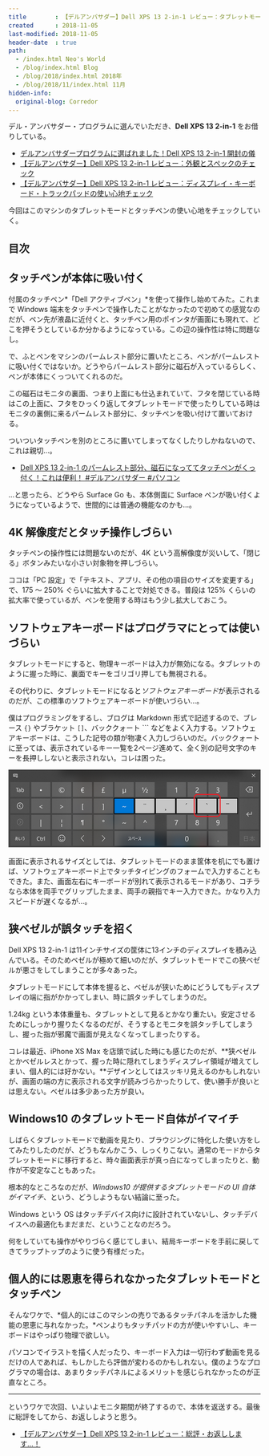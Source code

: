 ```yaml
---
title        : 【デルアンバサダー】Dell XPS 13 2-in-1 レビュー：タブレットモードとタッチペンの使い心地チェック
created      : 2018-11-05
last-modified: 2018-11-05
header-date  : true
path:
  - /index.html Neo's World
  - /blog/index.html Blog
  - /blog/2018/index.html 2018年
  - /blog/2018/11/index.html 11月
hidden-info:
  original-blog: Corredor
---
```


デル・アンバサダー・プログラムに選んでいただき、**Dell XPS 13 2-in-1** をお借りしている。

- [デルアンバサダープログラムに選ばれました！Dell XPS 13 2-in-1 開封の儀](/blog/2018/10/07-01.html)
- [【デルアンバサダー】Dell XPS 13 2-in-1 レビュー：外観とスペックのチェック](/blog/2018/10/11-01.html)
- [【デルアンバサダー】Dell XPS 13 2-in-1 レビュー：ディスプレイ・キーボード・トラックパッドの使い心地チェック](/blog/2018/10/16-03.html)

今回はこのマシンのタブレットモードとタッチペンの使い心地をチェックしていく。

## 目次

## タッチペンが本体に吸い付く

付属のタッチペン*「Dell アクティブペン」*を使って操作し始めてみた。これまで Windows 端末をタッチペンで操作したことがなかったので初めての感覚なのだが、ペン先が液晶に近付くと、タッチペン用のポインタが画面にも現れて、どこを押そうとしているか分かるようになっている。この辺の操作性は特に問題なし。

で、ふとペンをマシンのパームレスト部分に置いたところ、ペンがパームレストに吸い付くではないか。どうやらパームレスト部分に磁石が入っているらしく、ペンが本体にくっついてくれるのだ。

この磁石はモニタの裏面、つまり上面にも仕込まれていて、フタを閉じている時はこの上面に、フタをひっくり返してタブレットモードで使ったりしている時はモニタの裏側に来るパームレスト部分に、タッチペンを吸い付けて置いておける。

ついついタッチペンを別のところに置いてしまってなくしたりしかねないので、これは親切…。

- [Dell XPS 13 2-in-1 のパームレスト部分、磁石になっててタッチペンがくっ付く！これは便利！ #デルアンバサダー #パソコン](https://www.instagram.com/p/Bo1JzbnBiG1/)

…と思ったら、どうやら Surface Go も、本体側面に Surface ペンが吸い付くようになっているようで、世間的には普通の機能なのかも…。

## 4K 解像度だとタッチ操作しづらい

タッチペンの操作性には問題ないのだが、4K という高解像度が災いして、「閉じる」ボタンみたいな小さい対象物を押しづらい。

ココは「PC 設定」で「テキスト、アプリ、その他の項目のサイズを変更する」で、175 ～ 250% ぐらいに拡大することで対処できる。普段は 125% くらいの拡大率で使っているが、ペンを使用する時はもう少し拡大しておこう。

## ソフトウェアキーボードはプログラマにとっては使いづらい

タブレットモードにすると、物理キーボードは入力が無効になる。タブレットのように握った時に、裏面でキーをゴリゴリ押しても無視される。

その代わりに、タブレットモードになると*ソフトウェアキーボード*が表示されるのだが、この標準のソフトウェアキーボードが使いづらい…。

僕はプログラミングをするし、ブログは Markdown 形式で記述するので、ブレース `{}` やブラケット `[]`、バッククォート `\`` などをよく入力する。ソフトウェアキーボードは、こうした記号の類が物凄く入力しづらいのだ。バッククォートに至っては、表示されているキー一覧を2ページ進めて、全く別の記号文字のキーを長押ししないと表示されない。コレは困った。

![バッククォートはココ](05-02-01.png)

画面に表示されるサイズとしては、タブレットモードのまま筐体を机にでも置けば、ソフトウェアキーボード上でタッチタイピングのフォームで入力することもできた。また、画面左右にキーボードが別れて表示されるモードがあり、コチラなら本体を両手でグリップしたまま、両手の親指でキー入力できた。かなり入力スピードが遅くなるが…。

## 狭ベゼルが誤タッチを招く

Dell XPS 13 2-in-1 は11インチサイズの筐体に13インチのディスプレイを積み込んでいる。そのためベゼルが極めて細いのだが、タブレットモードでこの狭ベゼルが悪さをしてしまうことが多々あった。

タブレットモードにして本体を握ると、ベゼルが狭いためにどうしてもディスプレイの端に指がかかってしまい、時に誤タッチしてしまうのだ。

1.24kg という本体重量も、タブレットとして見るとかなり重たい。安定させるためにしっかり握りたくなるのだが、そうするとモニタを誤タッチしてしまうし、握った指が邪魔で画面が見えなくなってしまったりする。

コレは最近、iPhone XS Max を店頭で試した時にも感じたのだが、**狭ベゼルとかベゼルレスとかって、握った時に隠れてしまうディスプレイ領域が増えてしまい、個人的には好かない。**デザインとしてはスッキリ見えるのかもしれないが、画面の端の方に表示される文字が読みづらかったりして、使い勝手が良いとは思えない。ベゼルは多少あった方が良い。

## Windows10 のタブレットモード自体がイマイチ

しばらくタブレットモードで動画を見たり、ブラウジングに特化した使い方をしてみたりしたのだが、どうもなんかこう、しっくりこない。通常のモードからタブレットモードに移行すると、時々画面表示が真っ白になってしまったりと、動作が不安定なこともあった。

根本的なところなのだが、*Windows10 が提供するタブレットモードの UI 自体がイマイチ*、という、どうしようもない結論に至った。

Windows という OS はタッチデバイス向けに設計されていないし、タッチデバイスへの最適化もまだまだ、ということなのだろう。

何をしていても操作がやりづらく感じてしまい、結局キーボードを手前に戻してきてラップトップのように使う有様だった。

## 個人的には恩恵を得られなかったタブレットモードとタッチペン

そんなワケで、*個人的にはこのマシンの売りであるタッチパネルを活かした機能の恩恵に与れなかった。*ペンよりもタッチパッドの方が使いやすいし、キーボードはやっぱり物理で欲しい。

パソコンでイラストを描く人だったり、キーボード入力は一切行わず動画を見るだけの人であれば、もしかしたら評価が変わるのかもしれない。僕のようなプログラマの場合は、あまりタッチパネルによるメリットを感じられなかったのが正直なところ。

---

というワケで次回、いよいよモニタ期間が終了するので、本体を返送する。最後に総評をしてから、お返ししようと思う。

- [【デルアンバサダー】Dell XPS 13 2-in-1 レビュー：総評・お返しします…！](/blog/2018/11/06-02.html)
